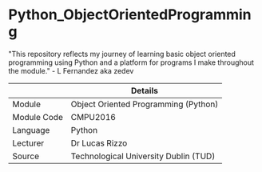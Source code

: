 # Python_ObjectOrientedProgramming

"This repository reflects my journey of learning basic object oriented programming using Python and a platform for programs I make throughout the module." - L Fernandez aka zedev

|  | Details |
|-----------|-----------|
| Module | Object Oriented Programming (Python) |
| Module Code | CMPU2016 |
| Language | Python |
| Lecturer |  Dr Lucas Rizzo |
| Source | Technological University Dublin (TUD) |

